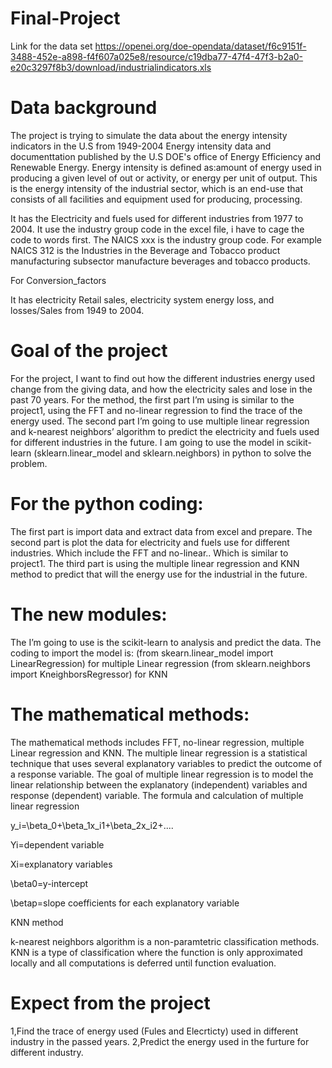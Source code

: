 # Final-Project
Link for the data set
https://openei.org/doe-opendata/dataset/f6c9151f-3488-452e-a898-f4f607a025e8/resource/c19dba77-47f4-47f3-b2a0-e20c3297f8b3/download/industrialindicators.xls

# Data background
The project is trying to simulate the data about the energy intensity indicators in the U.S from 1949-2004
Energy intensity data and documenttation published by the U.S DOE's office of Energy Efficiency and Renewable Energy.
Energy intensity is defined as:amount of energy used in producing a given level of out or activity, or energy per unit of output. This is the energy intensity of the industrial sector, which is an end-use that consists of all facilities and equipment used for producing, processing. 

It has the Electricity and fuels used for different industries from 1977 to 2004. 
It use the industry group code in the excel file, i have to cage the code to words first.
The NAICS xxx is the industry group code. For example NAICS 312 is the Industries in the Beverage and Tobacco product manufacturing subsector manufacture beverages and tobacco products.

For Conversion_factors

It has electricity Retail sales, electricity system energy loss, and losses/Sales from 1949 to 2004.


# Goal of the project
For the project, I want to find out how the different industries energy used change from the giving data, and how the electricity sales and lose in the past 70 years.
For the method, the first part I’m using is similar to the project1, using the FFT and no-linear regression to find the trace of the energy used.
The second part I’m going to use multiple linear regression and k-nearest neighbors’ algorithm to predict the electricity and fuels used for different industries in the future. I am going to use the model in scikit-learn (sklearn.linear_model and sklearn.neighbors) in python to solve the problem. 

# For the python coding:
The first part is import data and extract data from excel and prepare.
The second part is plot the data for electricity and fuels use for different industries. Which include the FFT and no-linear.. Which is similar to project1.
The third part is using the multiple linear regression and KNN method to predict that will the energy use for the industrial in the future.

# The new modules:
The I’m going to use is the scikit-learn to analysis and predict the data. The coding to import the model is:
  (from skearn.linear_model import LinearRegression) for multiple Linear regression
  (from sklearn.neighbors import KneighborsRegressor) for KNN 

# The mathematical methods:
The mathematical methods includes FFT, no-linear regression, multiple Linear regression and KNN.
The multiple linear regression is a statistical technique that uses several explanatory variables to predict the outcome of a response variable. The goal of multiple linear regression is to model the linear relationship between the explanatory (independent) variables and response (dependent) variable.
The formula and calculation of multiple linear regression

y_i=\beta_0+\beta_1x_i1+\beta_2x_i2+....

Yi=dependent variable

Xi=explanatory variables

\beta0=y-intercept

\betap=slope coefficients for each explanatory variable

KNN method

k-nearest neighbors algorithm is a non-paramtetric classification methods.
KNN is a type of classification where the function is only approximated locally and all computations is deferred until function evaluation.

# Expect from the project
1,Find the trace of energy used (Fules and Elecrticty) used in different industry in the passed years. 
2,Predict the energy used in the furture for different industry. 


